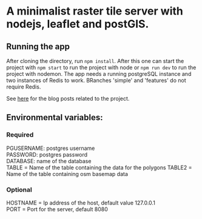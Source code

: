 # A minimalist raster tile server with nodejs, leaflet and postGIS.

## Running the app

After cloning the directory, run `npm install`. After this one can start the project with `npm start` to run the project with node or `npm run dev` to run the project with nodemon. The app needs a running postgreSQL instance and two instances of Redis to work. BRanches 'simple' and 'features' do not require Redis.

See [here](https://dev.to/leoalho/a-minimalist-raster-tile-server-with-express-and-postgis-79i) for the blog posts related to the project.

## Environmental variables:

### Required

PGUSERNAME: postgres username\
PASSWORD: postgres password\
DATABASE: name of the database\
TABLE = Name of the table containing the data for the polygons
TABLE2 = Name of the table containing osm basemap data

### Optional

HOSTNAME = Ip address of the host, default value 127.0.0.1\
PORT = Port for the server, default 8080
